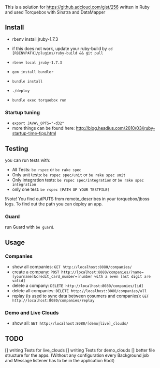 This is a solution for https://github.adcloud.com/gist/256 written in Ruby and used Torquebox with Sinatra and DataMapper

## Install

* rbenv install jruby-1.7.3

 *  if this does not work, update your ruby-build by `cd [RBENVPATH]/plugins/ruby-build && git pull`

* `rbenv local jruby-1.7.3`
* `gem install bundler`
* `bundle install`
* `./deploy`
* `bundle exec torquebox run`

### Startup tuning

* `export JAVA\_OPTS="-d32"`
* more things can be found here: http://blog.headius.com/2010/03/jruby-startup-time-tips.html

## Testing

you can run tests with:
* All Tests: `be rspec` or `be rake spec`
* Only unit tests: `be rspec spec/unit` or `be rake spec unit`
* Only integration tests: `be rspec spec/integration` or `be rake spec integration`
* only one test: `be rspec [PATH OF YOUR TESTFILE]`

!Note! You find outPUTS from remote\_describes in your torquebox/jboss logs. To find out the path you can deploy an app.

### Guard

run Guard with `be guard`.

## Usage

### Companies

* show all companies: `GET http://localhost:8080/companies/`
* create a company: `POST http://localhost:8080/companies/?name=[yourname]&credit_card_number=[number with a even last digit are valid]`
* delete a company: `DELETE http://localhost:8080/companies/[id]`
* delete all companies: `DELETE http://localhost:8080/companies/all`
* replay (is used to sync data between cosumers and companies): `GET http://localhost:8080/companies/replay`

### Demo and Live Clouds

* show all: `GET http://localhost:8080/[demo|live]_clouds/`


## TODO

[] writing Tests for live\_clouds
[] writing Tests for demo\_clouds
[] better file structure for the apps. (Without any configuration every Background job and Message listener has to be in the application Root)
